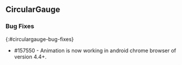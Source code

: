 ## CircularGauge

### Bug Fixes
{:#circulargauge-bug-fixes}

* \#157550 -  Animation is now working in android chrome browser of version 4.4+.
 